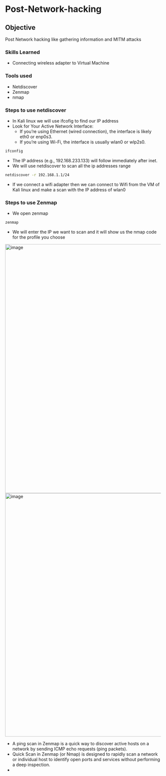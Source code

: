 # Post-Network-hacking

## Objective
Post Network hacking like gathering information and MITM attacks

### Skills Learned

- Connecting wireless adapter to Virtual Machine

### Tools used

- Netdiscover
- Zenmap
- nmap

### Steps to use netdiscover

- In Kali linux we will use ifcofig to find our IP address
- Look for Your Active Network Interface:
  - If you’re using Ethernet (wired connection), the interface is likely eth0 or enp0s3.
  - If you’re using Wi-Fi, the interface is usually wlan0 or wlp2s0.
```bash
ifconfig
```
- The IP address (e.g., 192.168.233.133) will follow immediately after inet.
- We will use netdiscover to scan all the ip addresses range
```bash
netdiscover -r 192.168.1.1/24
```
- If we connect a wifi adapter then we can connect to Wifi from the VM of Kali linux and make a scan with the IP address of wlan0

### Steps to use Zenmap

- We open zenmap
```bash
zenmap
```
- We will enter the IP we want to scan and it will show us the nmap code for the profile you choose
<img width="803" alt="image" src="https://github.com/user-attachments/assets/c1be386f-f06e-410b-93fe-f71286488ee4" />

<img width="785" alt="image" src="https://github.com/user-attachments/assets/9abeb0f6-83c8-4b3a-9f72-d90feac5406d" />

- A ping scan in Zenmap is a quick way to discover active hosts on a network by sending ICMP echo requests (ping packets).
- Quick Scan in Zenmap (or Nmap) is designed to rapidly scan a network or individual host to identify open ports and services without performing a deep inspection.
- 
